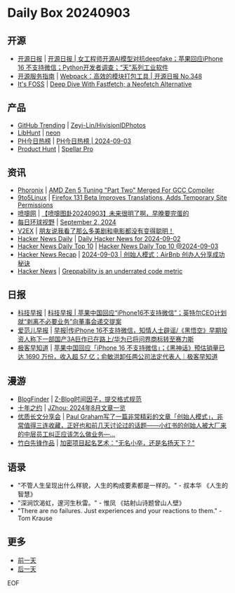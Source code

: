 # Daily Box 20240903

## 开源
- [开源日报](https://www.oschina.net/news/column?columnId=25) | [开源日报 | 女工程师开源AI模型对抗deepfake；苹果回应iPhone 16 不支持微信；Python开发者调查；“天”系列工业软件](https://www.oschina.net/news/310215)
- [开源服务指南](https://osguider.com/blog/) | [Webpack：高效的模块打包工具 | 开源日报 No.348](https://osguider.com/blog/post/daily/daily-348/)
- [It's FOSS](https://itsfoss.com/) | [Deep Dive With Fastfetch; a Neofetch Alternative](https://itsfoss.com/fine-control-fastfetch/)

## 产品
- [GitHub Trending](https://github.com/trending?since=daily) | [Zeyi-Lin/HivisionIDPhotos](https://github.com/Zeyi-Lin/HivisionIDPhotos)
- [LibHunt](https://www.libhunt.com/) | [neon](https://www.libhunt.com/r/neon)
- [PH今日热榜](https://decohack.com/category/producthunt/) | [PH今日热榜 | 2024-09-03](https://decohack.com/producthunt-daily-24-09-03/)
- [Product Hunt](https://www.producthunt.com) | [Spellar Pro](https://www.producthunt.com/posts/spellar-pro)

## 资讯
- [Phoronix](https://www.phoronix.com/) | [AMD Zen 5 Tuning "Part Two" Merged For GCC Compiler](https://www.phoronix.com/news/AMD-Zen-5-Tuning-Part-2-GCC)
- [9to5Linux](https://9to5linux.com/) | [Firefox 131 Beta Improves Translations, Adds Temporary Site Permissions](https://9to5linux.com/firefox-131-beta-improves-translations-adds-temporary-site-permissions)
- [喷嚏网](http://www.dapenti.com/blog/blog.asp?subjectid=70&name=xilei) | [【喷嚏图卦20240903】未来很明了啊，早晚要完蛋的](http://www.dapenti.com/blog/more.asp?name=xilei&id=180935)
- [每日环球视野](https://idai.ly/) | [September 2, 2024](http://m.idai.ly/se/a193iG?1725206400)
- [V2EX](https://www.v2ex.com/) | [朋友说我看了那么多美剧和电影都没有变得聪明！](https://www.v2ex.com/t/1069878)
- [Hacker News Daily](https://www.daemonology.net/hn-daily/) | [Daily Hacker News for 2024-09-02](https://www.daemonology.net/hn-daily/2024-09-02.html)
- [Hacker News Daily Top 10](https://github.com/headllines/hackernews-daily) | [Hacker News Daily Top 10 @2024-09-03](https://github.com/headllines/hackernews-daily/issues/1516)
- [Hacker News Recap](https://www.xiaoyuzhoufm.com/podcast/6456fdfc0a8e51c73e68d0cd) | [2024-09-03 | 创始人模式：AirBnb 创办人分享成功秘诀](https://www.xiaoyuzhoufm.com/episode/66d58e2e4a0f950f84f30ed2)
- [Hacker News](https://news.ycombinator.com/front) | [Greppability is an underrated code metric](https://news.ycombinator.com/item?id=41430772)

## 日报
- [科技早报](https://www.jiemian.com/lists/459.html) | [科技早报 | 苹果中国回应“iPhone16不支持微信”；英特尔CEO计划就“剥离不必要业务”向董事会递交提案](https://www.jiemian.com/article/11666208.html)
- [爱范儿早报](https://www.ifanr.com/category/ifanrnews) | [早报|传iPhone 16不支持微信，知情人士辟谣/《黑悟空》早期投资人称下一部国产3A巨作已在路上/华为已将问界商标转至赛力斯](https://www.ifanr.com/1598005)
- [极客早知道](https://www.geekpark.net/column/74) | [苹果中国回应「iPhone 16 不支持微信」；《黑神话》预估销量已达 1690 万份，收入超 57 亿；俞敏洪卸任两公司法定代表人｜极客早知道](https://www.geekpark.net/news/340074)

## 漫游
- [BlogFinder](https://bf.zzxworld.com/) | [Z-Blog时间因子，提交格式规范](https://www.dao.js.cn/new/2024090311412.shtml?utm_source=blogfinder)
- [十年之约](https://www.foreverblog.cn/feeds.html) | [JZhou: 2024年8月文章一览](https://joojen.com/archives/7758.html)
- [优质长文分享会](https://m.okjike.com/topics/56d2fabe7cb3331100467e2b) | [Paul Graham写了一篇非常精彩的文章「创始人模式」，非常值得三连收藏，正好也和前几天讨论过的话题——小红书的创始人被大厂来的中层员工纠正应该怎么做业务—...](https://m.okjike.com/originalPosts/66d6e3f15a349a06eda82622)
- [竹白先锋作品](https://www.zhubai.wiki/) | [加密项目起名艺术："无名小卒，还是名扬天下？"](https://open.zhubai.wiki/a/l/t/z/pl/connie/2442635670947172352)

## 语录
- "不管人生呈现出什么样貌，人生的构成要素都是一样的。" - 叔本华 《人生的智慧》
- "深涧饮渴虹，邃河生秋雷。" - 惟凤 《姑射山诗题曾山人壁》
- "There are no failures. Just experiences and your reactions to them." - Tom Krause

## 更多
- [前一天](daily-box-20240902.md)
- [后一天](daily-box-20240904.md)

EOF
